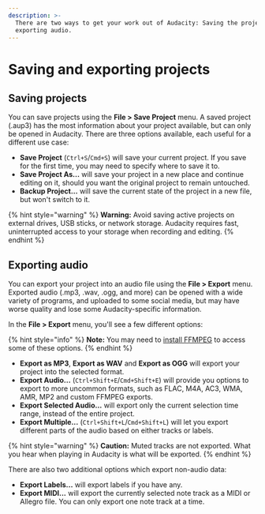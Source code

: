 ```yaml
---
description: >-
  There are two ways to get your work out of Audacity: Saving the project, and
  exporting audio.
---
```


# Saving and exporting projects

## Saving projects

You can save projects using the **File > Save Project** menu. A saved project (.aup3) has the most information about your project available, but can only be opened in Audacity. There are three options available, each useful for a different use case:&#x20;

* **Save Project** (`Ctrl+S`/`Cmd+S`) will save your current project. If you save for the first time, you may need to specify where to save it to.&#x20;
* **Save Project As...** will save your project in a new place and continue editing on it, should you want the original project to remain untouched.&#x20;
* **Backup Project...** will save the current state of the project in a new file, but won't switch to it.&#x20;

{% hint style="warning" %}
**Warning:** Avoid saving active projects on external drives, USB sticks, or network storage. Audacity requires fast, uninterrupted access to your storage when recording and editing.&#x20;
{% endhint %}

## Exporting audio

You can export your project into an audio file using the **File > Export** menu. Exported audio (.mp3, .wav, .ogg, and more) can be opened with a wide variety of programs, and uploaded to some social media, but may have worse quality and lose some Audacity-specific information.

In the **File > Export** menu, you'll see a few different options:

{% hint style="info" %}
**Note:** You may need to [install FFMPEG](installing-ffmpeg.md) to access some of these options.
{% endhint %}

* **Export as MP3**, **Export as WAV** and **Export as OGG** will export your project into the selected format.&#x20;
* **Export Audio...** (`Ctrl+Shift+E`/`Cmd+Shift+E`) will provide you options to export to more uncommon formats, such as FLAC, M4A, AC3, WMA, AMR, MP2 and custom FFMPEG exports.&#x20;
* **Export Selected Audio...** will export only the current selection time range, instead of the entire project.
* **Export Multiple...** (`Ctrl+Shift+L`/`Cmd+Shift+L`) will let you export different parts of the audio based on either tracks or labels. &#x20;

{% hint style="warning" %}
**Caution:** Muted tracks are not exported. What you hear when playing in Audacity is what will be exported.&#x20;
{% endhint %}

There are also two additional options which export non-audio data:

* **Export Labels...** will export labels if you have any.
* **Export MIDI...** will export the currently selected note track as a MIDI or Allegro file. You can only export one note track at a time.&#x20;
